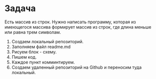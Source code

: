 # Задача

Есть массив из строк.
Нужно написать программу, которая из имеющегося массива формирует массив из строк, где длина меньше или равна трем символам. 

1. Создаем локальный репозиторий.
2. Заполняем файл readme.md
3. Рисуем блок - схему.
4. Пишем код.
5. Каждое пункт комминтируем.
6. Создаем удаленный репозиторий на Github и переносим туда локальный.


